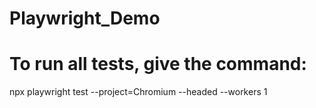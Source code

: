# Playwright_Demo
# To run all tests, give the command:
npx playwright test --project=Chromium --headed --workers 1
